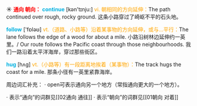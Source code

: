 ☀ <font color="red">**通向 朝向：**</font>
<font color="sky blue">**continue**</font> [kən'tɪnju:] 
<font color="orange">vi. 朝相同的方向延伸：</font>The path continued over rough, rocky ground. 这条小路穿过了崎岖不平的石头地。

<font color="sky blue">**follow**</font> ['fɒləʊ] 
<font color="orange">vt.（道路、小路等）沿着某事物的方向延伸，或与…平行：</font>The lane follows the edge of a wood for about a mile. 小路沿树林边延伸约一英里。/ Our route follows the Pacific coast through those neighbourhoods. 我们一路沿着太平洋海岸，穿过那些街区。

<font color="sky blue">**hug**</font> [hʌɡ] 
<font color="orange">vt.（小路等）有一段距离地挨着（某事物）：</font>The track hugs the coast for a mile. 那条小径有一英里紧靠海岸。

周边词汇补充：
· open可表示通向另一个地方（常指通向更大的一个地方）。

· 表示“通向”的词群见[[02通向 通往]]
· 表示“朝向”的词群见[[01朝向 对着]]

